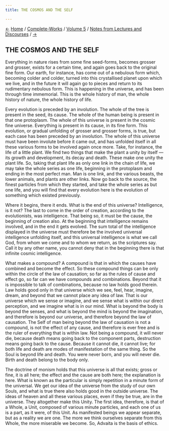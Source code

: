 ```yaml
---
title: THE COSMOS AND THE SELF

---
```

<div>

[←](sadhanas_or_preparations_for_higher_life.htm)
[Home](../../../index.htm) / [Complete-Works](../../complete_works.htm)
/ [Volume 5](../volume_5_contents.htm) / [Notes from Lectures and
Discourses](notes_from_lectures_and_discourses_contents.htm)
/ [→](who_is_a_real_guru.htm)

  

## THE COSMOS AND THE SELF

Everything in nature rises from some fine seed-forms, becomes grosser
and grosser, exists for a certain time, and again goes back to the
original fine form. Our earth, for instance, has come out of a nebulous
form which, becoming colder and colder, turned into this crystallised
planet upon which we live, and in the future it will again go to pieces
and return to its rudimentary nebulous form. This is happening in the
universe, and has been through time immemorial. This is the whole
history of man, the whole history of nature, the whole history of life.

Every evolution is preceded by an involution. The whole of the tree is
present in the seed, its cause. The whole of the human being is present
in that one protoplasm. The whole of this universe is present in the
cosmic fine universe. Everything is present in its cause, in its fine
form. This evolution, or gradual unfolding of grosser and grosser forms,
is true, but each case has been preceded by an involution. The whole of
this universe must have been involute before it came out, and has
unfolded itself in all these various forms to be involved again once
more. Take, for instance, the life of a little plant. We find two things
that make the plant a unity by itself — its growth and development, its
decay and death. These make one unity the plant life. So, taking that
plant life as only one link in the chain of life, we may take the whole
series as one life, beginning in the protoplasm and ending in the most
perfect man. Man is one link, and the various beasts, the lower animals,
and plants are other links. Now go back to the source, the finest
particles from which they started, and take the whole series as but one
life, and you will find that every evolution here is the evolution of
something which existed previously.

Where it begins, there it ends. What is the end of this universe?
Intelligence, is it not? The last to come in the order of creation,
according to the evolutionists, was intelligence. That being so, it must
be the cause, the beginning of creation also. At the beginning that
intelligence remains involved, and in the end it gets evolved. The sum
total of the intelligence displayed in the universe must therefore be
the involved universal intelligence unfolding itself, and this universal
intelligence is what we call God, from whom we come and to whom we
return, as the scriptures say. Call it by any other name, you cannot
deny that in the beginning there is that infinite cosmic intelligence.

What makes a compound? A compound is that in which the causes have
combined and become the effect. So these compound things can be only
within the circle of the law of causation; so far as the rules of cause
and effect go, so far can we have compounds and combinations. Beyond
that it is impossible to talk of combinations, because no law holds good
therein. Law holds good only in that universe which we see, feel, hear,
imagine, dream, and beyond that we cannot place any idea of law. That is
our universe which we sense or imagine, and we sense what is within our
direct perception, and we imagine what is in our mind. What is beyond
the body is beyond the senses, and what is beyond the mind is beyond the
imagination, and therefore is beyond our universe, and therefore beyond
the law of causation. The Self of man being beyond the law of causation
is not a compound, is not the effect of any cause, and therefore is ever
free and is the ruler of everything that is within law. Not being a
compound, it will never die, because death means going back to the
component parts, destruction means going back to the cause. Because it
cannot die, it cannot live; for both life and death are modes of
manifestation of the same thing. So the Soul is beyond life and death.
You were never born, and you will never die. Birth and death belong to
the body only.

The doctrine of monism holds that this universe is all that exists;
gross or fine, it is all here; the effect and the cause are both here;
the explanation is here. What is known as the particular is simply
repetition in a minute form of the universal. We get our idea of the
universe from the study of our own Souls, and what is true there also
holds good in the outside universe. The ideas of heaven and all these
various places, even if they be true, are in the universe. They
altogether make this Unity. The first idea, therefore, is that of a
Whole, a Unit, composed of various minute particles, and each one of us
is a part, as it were, of this Unit. As manifested beings we appear
separate, but as a reality we are one. The more we think ourselves
separate from this Whole, the more miserable we become. So, Advaita is
the basis of ethics.

</div>
